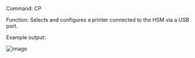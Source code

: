 Command: CP

Function: Selects and configures a printer connected to the HSM via a USB port.

Example output:

![image](https://user-images.githubusercontent.com/77227227/196145064-dfced7a4-2719-475e-a34b-6a8aa4eb6a92.png)
